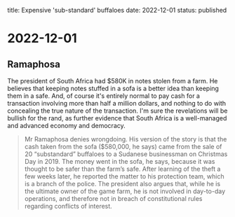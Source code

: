 title: Expensive 'sub-standard' buffaloes 
date: 2022-12-01
status: published

# 2022-12-01
## Ramaphosa
The president of South Africa had $580K in notes stolen from a farm. He believes that keeping notes stuffed in a sofa is a better idea than keeping them in a safe. And, of course it's entirely normal to pay cash for a transaction involving more than half a million dollars, and nothing to do with concealing the true nature of the transaction. I'm sure the revelations will be bullish for the rand, as further evidence that South Africa is a well-managed and advanced economy and democracy.

> Mr Ramaphosa denies wrongdoing. His version of the story is that the cash taken from the sofa ($580,000, he says) came from the sale of 20 “substandard” buffaloes to a Sudanese businessman on Christmas Day in 2019. The money went in the sofa, he says, because it was thought to be safer than the farm’s safe. After learning of the theft a few weeks later, he reported the matter to his protection team, which is a branch of the police. The president also argues that, while he is the ultimate owner of the game farm, he is not involved in day-to-day operations, and therefore not in breach of constitutional rules regarding conflicts of interest.